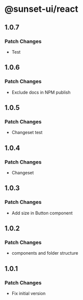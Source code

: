 # @sunset-ui/react

## 1.0.7

### Patch Changes

- Test

## 1.0.6

### Patch Changes

- Exclude docs in NPM publish

## 1.0.5

### Patch Changes

- Changeset test

## 1.0.4

### Patch Changes

- Changeset

## 1.0.3

### Patch Changes

- Add size in Button component

## 1.0.2

### Patch Changes

- components and folder structure

## 1.0.1

### Patch Changes

- Fix initial version
